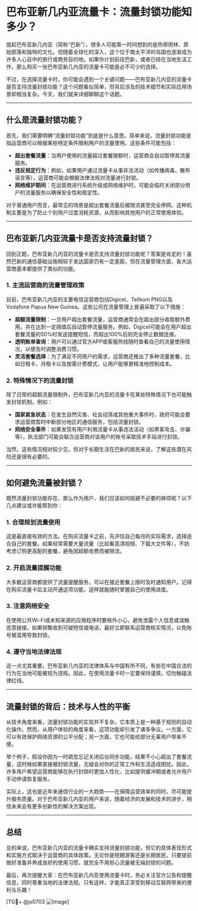 # 巴布亚新几内亚流量卡：流量封锁功能知多少？

提起巴布亚新几内亚（简称“巴新”），很多人可能第一时间想到的是热带雨林、原始部落和独特的文化。但随着全球化的深入，这个位于南太平洋的岛国也逐渐成为许多人心目中的旅行或商务目的地。如果你计划前往巴新，或者已经在当地生活工作，那么购买一张巴布亚新几内亚的流量卡可能是必不可少的选择。

不过，在选择流量卡时，你可能会遇到一个关键问题——巴布亚新几内亚的流量卡是否支持流量封锁功能？这个问题看似简单，但背后涉及的技术细节和实际应用场景却相当复杂。今天，我们就来详细聊聊这个话题。

---

## 什么是流量封锁功能？

首先，我们需要明确“流量封锁功能”到底是什么意思。简单来说，流量封锁功能是指运营商可以根据某些特定条件限制用户的流量使用。这些条件可能包括：

- **超出套餐流量**：当用户使用的流量超过套餐限额时，运营商会自动暂停其流量服务。
- **违反规定行为**：例如，如果用户通过流量卡从事非法活动（如传播病毒、散布谣言等），运营商可能会根据法律法规对流量进行封锁。
- **网络维护期间**：在运营商进行系统升级或网络维护时，可能会临时关闭部分用户的流量服务以确保安全性和稳定性。

对于普通用户而言，最常见的场景是超出套餐流量后被限流甚至完全停网。这种机制主要是为了防止个别用户过度消耗资源，从而影响其他用户的正常使用体验。

---

## 巴布亚新几内亚流量卡是否支持流量封锁？

回到正题，巴布亚新几内亚的流量卡是否支持流量封锁功能呢？答案是肯定的！虽然巴新的通信基础设施相较于发达国家仍有一定差距，但在流量管理方面，各大运营商基本都提供了类似的功能。

### 1. **主流运营商的流量管理政策**
目前，巴布亚新几内亚的主要电信运营商包括Digicel、Telikom PNG以及Vodafone Papua New Guinea。这些公司在流量管理上普遍采取了以下措施：

- **超额流量限制**：一旦用户超出套餐流量，运营商通常会在超出部分收取额外费用，并在达到一定阈值后自动暂停流量服务。例如，Digicel可能会在用户超出套餐流量的50%时发送提醒短信，而超出100%后则完全停止数据连接。
- **透明账单查询**：用户可以通过官方APP或客服热线随时查看自己的流量使用情况，以便及时调整消费习惯。
- **灵活套餐选择**：为了满足不同用户的需求，运营商还推出了多种流量套餐，比如日租卡、月租卡以及按需计费模式，让用户能够更精准地控制成本。

### 2. **特殊情况下的流量封锁**
除了日常的超额流量限制外，巴布亚新几内亚的流量卡在某些特殊情况下也可能触发封锁机制。例如：

- **国家紧急状态**：在发生自然灾害、社会动荡或其他重大事件时，政府可能会要求运营商暂时中断部分地区的通信服务，包括流量封锁。
- **网络安全事件**：如果发现有用户利用流量卡从事违法活动（如黑客攻击、诈骗等），执法部门可能会联合运营商对该用户的账号采取技术手段进行封锁。

当然，这些情况相对较少见，但对于长期生活在巴新的居民来说，了解这些潜在风险还是很有必要的。

---

## 如何避免流量被封锁？

既然流量封锁功能存在，那么作为用户，我们应该如何规避不必要的麻烦呢？以下几点建议或许能帮到你：

### 1. **合理规划流量使用**
这是最直接有效的方法。在购买流量卡之前，先评估自己每月的实际需求，选择适合自己的套餐。如果经常需要大量流量（比如看高清视频、下载大文件等），不妨考虑订购更高配的套餐，避免因超额收费而被限流。

### 2. **开启流量提醒功能**
大多数运营商都提供了流量提醒服务，可以在接近套餐上限时及时通知用户。记得在购买流量卡后主动开通这项功能，这样就能随时掌握自己的使用进度。

### 3. **注意网络安全**
在使用公共Wi-Fi或未知来源的应用程序时要格外小心，避免泄露个人信息或误触恶意链接。如果频繁收到可疑短信或电话，最好立即联系运营商核实情况，以免账号被滥用导致封锁。

### 4. **遵守当地法律法规**
这一点尤其重要。巴布亚新几内亚的法律体系与中国有所不同，有些在中国合法的行为在当地可能被视为违规。因此，在使用流量卡时一定要保持谨慎，切勿触碰法律红线。

---

## 流量封锁的背后：技术与人性的平衡

从技术角度来看，流量封锁功能的实现并不复杂，它本质上是一种基于规则的自动化操作。然而，从用户体验的角度来看，这项功能却引发了诸多争议。一方面，它可以有效保护网络资源的公平分配；另一方面，它也可能给部分无辜用户带来不便。

举个例子，假设你因为一时疏忽忘记关闭后台同步功能，结果不小心超出了套餐流量，这时候如果直接被封锁流量，无疑会对你的正常工作和生活造成困扰。因此，许多用户希望运营商能够在执行封锁时更加人性化，比如提供缓冲期或者允许用户手动申请恢复服务。

实际上，这也是近年来通信行业的一大趋势——在保障运营效率的同时，尽可能提升服务质量。对于巴布亚新几内亚的用户来说，随着经济的发展和技术的进步，相信未来会有更多创新性的解决方案出现。

---

## 总结

总的来说，巴布亚新几内亚的流量卡确实支持流量封锁功能，但它的具体表现形式和实施方式取决于运营商的具体政策。无论你是短期游客还是长期居民，只要提前做好准备并养成良好的使用习惯，就完全不用担心流量被无端封锁的问题。

最后，再次提醒大家：在巴布亚新几内亚使用流量卡时，务必关注官方公告和提醒信息，同时尊重当地的法律法规。只有这样，才能真正享受到移动互联网带来的便利与乐趣！

[TG💪+ @jx0703 ![Image](https://github.com/user-attachments/assets/dbca1d08-cadb-493c-b0ec-ad6f7a83f270)]